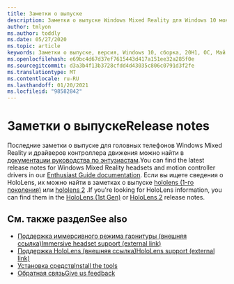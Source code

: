 ```yaml
---
title: Заметки о выпуске
description: Заметки о выпуске Windows Mixed Reality для Windows 10 может 2020 обновление (также известное как 2004).
author: tmlyon
ms.author: toddly
ms.date: 05/27/2020
ms.topic: article
keywords: Заметки о выпуске, версия, Windows 10, сборка, 20H1, ОС, Май 2020, 2004
ms.openlocfilehash: e69bc4d67d37ef7615443d417a151ee32a285f0e
ms.sourcegitcommit: d3a3b4f13b3728cfdd4d43035c806c0791d3f2fe
ms.translationtype: MT
ms.contentlocale: ru-RU
ms.lasthandoff: 01/20/2021
ms.locfileid: "98582842"
---
```

# <a name="release-notes"></a><span data-ttu-id="3ece2-104">Заметки о выпуске</span><span class="sxs-lookup"><span data-stu-id="3ece2-104">Release notes</span></span>

<span data-ttu-id="3ece2-105">Последние заметки о выпуске для головных телефонов Windows Mixed Reality и драйверов контроллера движения можно найти в [документации руководства по энтузиастам](/windows/mixed-reality/enthusiast-guide/mixed-reality-software).</span><span class="sxs-lookup"><span data-stu-id="3ece2-105">You can find the latest release notes for Windows Mixed Reality headsets and motion controller drivers in our [Enthusiast Guide documentation](/windows/mixed-reality/enthusiast-guide/mixed-reality-software).</span></span> <span data-ttu-id="3ece2-106">Если вы ищете сведения о HoloLens, их можно найти в заметках о выпуске [hololens (1-го поколения)](/hololens/hololens1-release-notes) или [hololens 2](/hololens/hololens-release-notes) .</span><span class="sxs-lookup"><span data-stu-id="3ece2-106">If you're looking for HoloLens information, you can find them in the [HoloLens (1st Gen)](/hololens/hololens1-release-notes) or [HoloLens 2](/hololens/hololens-release-notes) release notes.</span></span>

## <a name="see-also"></a><span data-ttu-id="3ece2-107">См. также раздел</span><span class="sxs-lookup"><span data-stu-id="3ece2-107">See also</span></span>
* [<span data-ttu-id="3ece2-108">Поддержка иммерсивного режима гарнитуры (внешняя ссылка)</span><span class="sxs-lookup"><span data-stu-id="3ece2-108">Immersive headset support (external link)</span></span>](/windows/mixed-reality/enthusiast-guide/troubleshooting-windows-mixed-reality)
* [<span data-ttu-id="3ece2-109">Поддержка HoloLens (внешняя ссылка)</span><span class="sxs-lookup"><span data-stu-id="3ece2-109">HoloLens support (external link)</span></span>](https://support.microsoft.com/products/hololens)
* [<span data-ttu-id="3ece2-110">Установка средств</span><span class="sxs-lookup"><span data-stu-id="3ece2-110">Install the tools</span></span>](../develop/install-the-tools.md)
* [<span data-ttu-id="3ece2-111">Обратная связь</span><span class="sxs-lookup"><span data-stu-id="3ece2-111">Give us feedback</span></span>](/hololens/hololens-feedback)